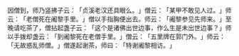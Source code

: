 因僧到，师乃竖拂子云：​「贞溪老汉还具眼么。​」僧云：​「某甲不敢见人过。​」师云：​「老僧死在阇黎手里。​」僧以手指胸便出去。师云：​「阇黎参见先师来。​」至晚请吃茶了，僧拈起盏子云：​「这个是诸佛出世边事，作么生是未出世边事？​」师以手拨却盏云：​「到阇黎死在老僧手里。​」僧云：​「五里牌在郭门外。​」师云：​「无故惑乱师僧。​」僧遂起谢茶，师曰：​「特谢阇黎相访。​」